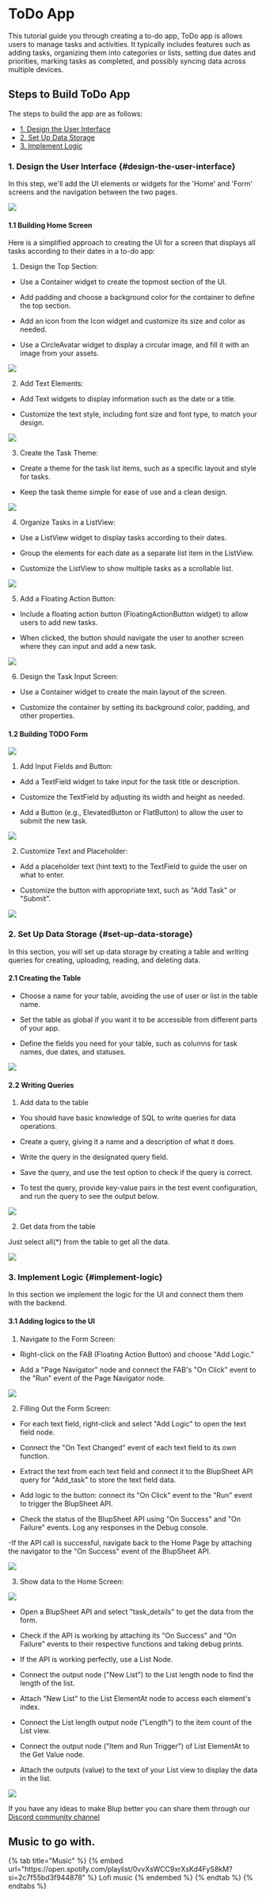 # ToDo App

This tutorial guide you through creating a to-do app, ToDo app is allows users to manage tasks and activities. It typically includes features such as adding tasks, organizing them into categories or lists, setting due dates and priorities, marking tasks as completed, and possibly syncing data across multiple devices.


## Steps to Build ToDo App

The steps to build the app are as follows:

- [1. Design the User Interface](#design-the-user-interface)
- [2. Set Up Data Storage](#set-up-data-storage)
- [3. Implement Logic](#implement-logic)


### 1. Design the User Interface {#design-the-user-interface}

In this step, we'll add the UI elements or widgets for the 'Home' and 'Form' screens and the navigation between the two pages.

![](../../.gitbook/assets/todo-ui.png)

#### 1.1 Building Home Screen

Here is a simplified approach to creating the UI for a screen that displays all tasks according to their dates in a to-do app:

1. Design the Top Section:

- Use a Container widget to create the topmost section of the UI.

- Add padding and choose a background color for the container to define the top section.

- Add an icon from the Icon widget and customize its size and color as needed.

- Use a CircleAvatar widget to display a circular image, and fill it with an image from your assets.

![](../../.gitbook/assets/todo-1.gif)

2. Add Text Elements:

- Add Text widgets to display information such as the date or a title.

- Customize the text style, including font size and font type, to match your design.

![](../../.gitbook/assets/todo-2.gif)

3. Create the Task Theme:

- Create a theme for the task list items, such as a specific layout and style for tasks.

- Keep the task theme simple for ease of use and a clean design.

![](../../.gitbook/assets/todo-3.gif)

4. Organize Tasks in a ListView:

- Use a ListView widget to display tasks according to their dates.

- Group the elements for each date as a separate list item in the ListView.

- Customize the ListView to show multiple tasks as a scrollable list.

![](../../.gitbook/assets/todo-4.gif)

5. Add a Floating Action Button:

- Include a floating action button (FloatingActionButton widget) to allow users to add new tasks.

- When clicked, the button should navigate the user to another screen where they can input and add a new task.

![](../../.gitbook/assets/todo-5.gif)

6. Design the Task Input Screen:

- Use a Container widget to create the main layout of the screen.

- Customize the container by setting its background color, padding, and other properties.

#### 1.2 Building TODO Form

![](../../.gitbook/assets/todo-form-1.gif)

1. Add Input Fields and Button:

- Add a TextField widget to take input for the task title or description.

- Customize the TextField by adjusting its width and height as needed.

- Add a Button (e.g., ElevatedButton or FlatButton) to allow the user to submit the new task.

![](../../.gitbook/assets/todo-form-2.gif)

2. Customize Text and Placeholder:

- Add a placeholder text (hint text) to the TextField to guide the user on what to enter.

- Customize the button with appropriate text, such as "Add Task" or "Submit".

![](../../.gitbook/assets/todo-form-3.gif)


### 2. Set Up Data Storage {#set-up-data-storage}

In this section, you will set up data storage by creating a table and writing queries for creating, uploading, reading, and deleting data.

#### 2.1 Creating the Table

- Choose a name for your table, avoiding the use of user or list in the table name.

- Set the table as global if you want it to be accessible from different parts of your app.

- Define the fields you need for your table, such as columns for task names, due dates, and statuses.

![](../../.gitbook/assets/create_table.gif)


#### 2.2 Writing Queries

1. Add data to the table

- You should have basic knowledge of SQL to write queries for data operations.

- Create a query, giving it a name and a description of what it does.

- Write the query in the designated query field.

- Save the query, and use the test option to check if the query is correct.

- To test the query, provide key-value pairs in the test event configuration, and run the query to see the output below.

![](../../.gitbook/assets/add_data_sql.gif)


2. Get data from the table

Just select all(*) from the table to get all the data.

![](../../.gitbook/assets/get_data_sql.gif)


### 3. Implement Logic {#implement-logic}

In this section we implement the logic for the UI and connect them them with the backend.

#### 3.1 Adding logics to the UI

1. Navigate to the Form Screen:

- Right-click on the FAB (Floating Action Button) and choose "Add Logic."

- Add a "Page Navigator" node and connect the FAB's "On Click" event to the "Run" event of the Page Navigator node.

![](../../.gitbook/assets/todo-navigatorr.gif)


2. Filling Out the Form Screen:

- For each text field, right-click and select "Add Logic" to open the text field node. 

- Connect the "On Text Changed" event of each text field to its own function.

- Extract the text from each text field and connect it to the BlupSheet API query for "Add_task" to store the text field data.

- Add logic to the button: connect its "On Click" event to the "Run" event to trigger the BlupSheet API.

- Check the status of the BlupSheet API using "On Success" and "On Failure" events. Log any responses in the Debug console.

-If the API call is successful, navigate back to the Home Page by attaching the navigator to the "On Success" event of the BlupSheet API.

![](../../.gitbook/assets/todo-form.gif)


3. Show data to the Home Screen:

![](../../.gitbook/assets/todo-logic.png)

- Open a BlupSheet API and select "task_details" to get the data from the form.

- Check if the API is working by attaching its "On Success" and "On Failure" events to their respective functions and taking debug prints.

- If the API is working perfectly, use a List Node.

- Connect the output node ("New List") to the List length node to find the length of the list.

- Attach "New List" to the List ElementAt node to access each element's index.

- Connect the List length output node ("Length") to the item count of the List view.

- Connect the output node ("Item and Run Trigger") of List ElementAt to the Get Value node.

- Attach the outputs (value) to the text of your List view to display the data in the list.

![](../../.gitbook/assets/todo-listview.gif)


If you have any ideas to make Blup better you can share them through our [Discord community channel ](https://discord.com/channels/940632966093234176/965313562425823303)

## Music to go with.
 
<div class="container">
  {% tab title="Music" %}
  {% embed url="https://open.spotify.com/playlist/0vvXsWCC9xrXsKd4FyS8kM?si=2c7f55bd3f944878" %}
  Lofi music
  {% endembed %}
  {% endtab %}
  {% endtabs %}
</div>